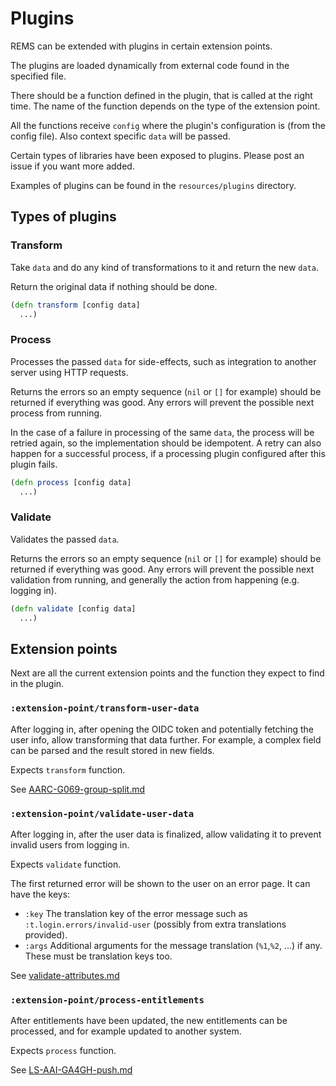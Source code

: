 # Plugins

REMS can be extended with plugins in certain extension points.

The plugins are loaded dynamically from external code found in the specified file.

There should be a function defined in the plugin, that is called at the right time. The name of the function
depends on the type of the extension point.

All the functions receive `config` where the plugin's configuration is (from the config file). Also context
specific `data` will be passed.

Certain types of libraries have been exposed to plugins. Please post an issue if you want more added.

Examples of plugins can be found in the `resources/plugins` directory.

## Types of plugins

### Transform

Take `data` and do any kind of transformations to it and return the new `data`.

Return the original data if nothing should be done.

```clj
(defn transform [config data]
  ...)
```

### Process

Processes the passed `data` for side-effects, such as integration to another server using HTTP requests.

Returns the errors so an empty sequence (`nil` or `[]` for example) should be returned if everything was good.
Any errors will prevent the possible next process from running.

In the case of a failure in processing of the same `data`, the process will be retried again, so the implementation should be idempotent. A retry can also happen for a successful process, if a processing plugin configured after this plugin fails.

```clj
(defn process [config data]
  ...)
```

### Validate

Validates the passed `data`.

Returns the errors so an empty sequence (`nil` or `[]` for example) should be returned if everything was good.
Any errors will prevent the possible next validation from running, and generally the action from happening (e.g. logging in).

```clj
(defn validate [config data]
  ...)
```

## Extension points

Next are all the current extension points and the function they expect to find in the plugin.

### `:extension-point/transform-user-data`

After logging in, after opening the OIDC token and potentially fetching the user info, allow transforming that data further. For example, a complex field can be parsed and the result stored in new fields.

Expects `transform` function.

See [AARC-G069-group-split.md](../resources/plugins/AARC-G069-group-split.md)

### `:extension-point/validate-user-data`

After logging in, after the user data is finalized, allow validating it to prevent invalid users from logging in.

Expects `validate` function.

The first returned error will be shown to the user on an error page. It can have the keys:
- `:key` The translation key of the error message such as `:t.login.errors/invalid-user` (possibly from extra translations provided).
- `:args` Additional arguments for the message translation (`%1`,`%2`, ...) if any. These must be translation keys too.

See [validate-attributes.md](../resources/plugins/validate-attributes.md)

### `:extension-point/process-entitlements`

After entitlements have been updated, the new entitlements can be processed, and for example updated to
another system.

Expects `process` function.

See [LS-AAI-GA4GH-push.md](../resources/plugins/LS-AAI-GA4GH-push.md)
